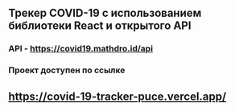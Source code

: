 ## Трекер COVID-19 с использованием библиотеки React и открытого API

### API - https://covid19.mathdro.id/api

### Проект доступен по ссылке

## https://covid-19-tracker-puce.vercel.app/
